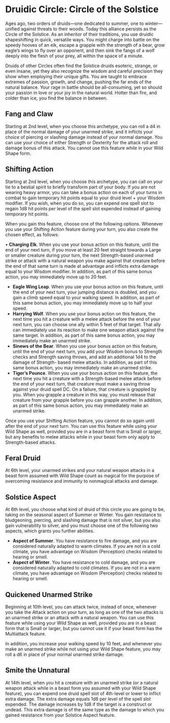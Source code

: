 # Druidic Circle: Circle of the Solstice
Ages ago, two orders of druids—one dedicated to summer, one to winter—unified against threats to their woods. Today this alliance persists as the Circle of the Solstice. As an inheritor of their traditions, you use druidic shapeshifting in quick, versatile ways. You might charge into battle on the speedy hooves of an elk, escape a grapple with the strength of a bear, grow eagle’s wings to fly over an opponent, and then sink the fangs of a wolf deeply into the flesh of your prey, all within the space of a minute.

Druids of other Circles often find the Solstice druids esoteric, strange, or even insane, yet they also recognize the wisdom and careful precision they show when employing their unique gifts. You are taught to embrace extremes of passion, growth, and change, pushing the far ends of the natural balance. Your rage in battle should be all-consuming, yet so should your passion in love or your joy in the natural world. Hotter than fire, and colder than ice, you find the balance in between.

## Fang and Claw
Starting at 2nd level, when you choose this archetype, you can roll a d4 in place of the normal damage of your unarmed strike, and it inflicts your choice of piercing or slashing damage instead of your normal damage. You can use your choice of either Strength or Dexterity for the attack roll and damage bonus of this attack. You cannot use this feature while in your Wild Shape form.

## Shifting Action
Starting at 2nd level, when you choose this archetype, you can call on your tie to a bestial spirit to briefly transform part of your body. If you are not wearing heavy armor, you can take a bonus action on each of your turns in combat to gain temporary hit points equal to your druid level + your Wisdom modifier. If you wish, when you do so, you can expend one spell slot to regain 1d8 hit points per level of the spell slot expended instead of gaining temporary hit points.

When you gain this feature, choose one of the following options. Whenever you use your Shifting Action feature during your turn, you also create the chosen effect, as follows:

• **Charging Elk**. When you use your bonus action on this feature, until the end of your next turn, if you move at least 20
feet straight towards a Large or smaller creature during your turn, the next Strength-based unarmed strike or attack with a natural weapon you make against that creature before the end of that same turn is made at advantage and inflicts extra damage equal to your Wisdom modifier. In addition, as part of this same bonus action, you may immediately move up to 20 feet.
* **Eagle Wing Leap**. When you use your bonus action on this feature, until the end of your next turn, your jumping distance is doubled, and you gain a climb speed equal to your walking speed. In addition, as part of this same bonus action, you may immediately move up to half your speed.
* **Harrying Wolf**. When you use your bonus action on this feature, the next time you hit a creature with a melee attack before the end of your next turn, you can choose one ally within 5 feet of that target. That ally can immediately use its reaction to make one weapon attack against the same target. In addition, as part of this same bonus action, you may immediately make an unarmed strike.
* **Sinews of the Bear**. When you use your bonus action on this feature, until the end of your next turn, you add your Wisdom bonus to Strength checks and Strength saving throws, and add an additional 1d4 to the damage of Strength- based melee attacks. In addition, as part of this same bonus action, you may immediately make an unarmed strike.
* **Tiger’s Pounce**. When you use your bonus action on this feature, the next time you hit a creature with a Strength-based melee attack before the end of your next turn, that creature must make a saving throw against your druid spell DC. On a failure, that creature is grappled by you. When you grapple a creature in this way, you must release that creature from your grapple before you can grapple another. In addition, as part of this same bonus action, you may immediately make an unarmed strike.

Once you use your Shifting Action feature, you cannot do so again until after the end of your next turn. You can use this feature while using your Wild Shape as well, provided you are in a beast form that is Small or larger, but any benefits to melee attacks while in your beast form only apply to Strength-based attacks.

## Feral Druid
At 6th level, your unarmed strikes and your natural weapon attacks in a beast form assumed with Wild Shape count as magical for the purpose of overcoming resistance and immunity to nonmagical attacks and damage.

## Solstice Aspect
At 6th level, you choose what kind of druid of this circle you are going to be, taking on the seasonal aspect of Summer or Winter. You gain resistance to bludgeoning, piercing, and slashing damage that is not silver, but you also gain vulnerability to silver, and you must choose one of the following two aspects, which grants you further abilities.

* **Aspect of Summer**. You have resistance to fire damage, and you are considered naturally adapted to warm climates. If
you are not in a cold climate, you have advantage on Wisdom (Perception) checks related to hearing or smell.
* **Aspect of Winter**. You have resistance to cold damage, and you are considered naturally adapted to cold climates. If you
are not in a warm climate, you have advantage on Wisdom (Perception) checks related to hearing or smell.

## Quickened Unarmed Strike
Beginning at 10th level, you can attack twice, instead of once, whenever you take the Attack action on your turn, as long as one of the two attacks is an unarmed strike or an attack with a natural weapon. You can use this feature while using your Wild Shape as well, provided you are in a beast form that is Small or larger, but you cannot use it if your beast form has the Multiattack feature.

In addition, you increase your walking speed by 10 feet, and whenever you make an unarmed strike while not using your Wild Shape feature, you may roll a d6 in place of your normal unarmed strike damage.

## Smite the Unnatural
At 14th level, when you hit a creature with an unarmed strike (or a natural weapon attack while in a beast form you assumed with your Wild Shape feature), you can expend one druid spell slot of 4th-level or lower to inflict extra damage. The extra damage equals 1d8 per level of the spell slot expended. The damage increases by 1d8 if the target is a construct or undead. This extra damage is of the same type as the damage to which you gained resistance from your Solstice Aspect feature.
